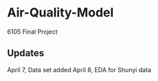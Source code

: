 # Air-Quality-Model
6105 Final Project

## Updates
April 7, Data set added
April 8, EDA for Shunyi data
